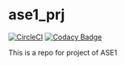 # ase1_prj
[![CircleCI](https://circleci.com/gh/coder-dude/ase1_prj/tree/master.svg?style=svg)](https://circleci.com/gh/coder-dude/ase1_prj/tree/master)
[![Codacy Badge](https://api.codacy.com/project/badge/Grade/6d69ee0367424e0b9fe08d5adf540471)](https://app.codacy.com/app/coder-dude/ase1_prj?utm_source=github.com&utm_medium=referral&utm_content=coder-dude/ase1_prj&utm_campaign=Badge_Grade_Dashboard)

This is a repo for project of ASE1
